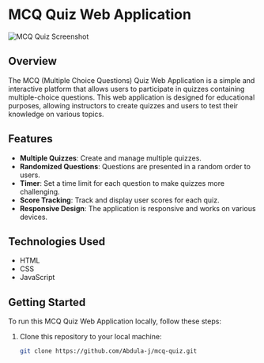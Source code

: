 # MCQ Quiz Web Application

![MCQ Quiz Screenshot](quiz-screenshot.png)

## Overview

The MCQ (Multiple Choice Questions) Quiz Web Application is a simple and interactive platform that allows users to participate in quizzes containing multiple-choice questions. This web application is designed for educational purposes, allowing instructors to create quizzes and users to test their knowledge on various topics.

## Features

- **Multiple Quizzes**: Create and manage multiple quizzes.
- **Randomized Questions**: Questions are presented in a random order to users.
- **Timer**: Set a time limit for each question to make quizzes more challenging.
- **Score Tracking**: Track and display user scores for each quiz.
- **Responsive Design**: The application is responsive and works on various devices.

## Technologies Used

- HTML
- CSS
- JavaScript

## Getting Started

To run this MCQ Quiz Web Application locally, follow these steps:

1. Clone this repository to your local machine:

   ```bash
   git clone https://github.com/Abdula-j/mcq-quiz.git
